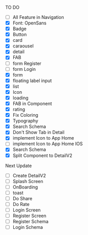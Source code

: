 TO DO

- [ ] All Feature in Navigation
- [x] Font: OpenSans
- [x] Badge
- [x] Button
- [x] card
- [x] caraousel
- [x] detail
- [x] FAB
- [ ] form Register
- [ ] form Login
- [x] form
- [x] floating label input
- [x] list
- [x] Icon
- [x] loading
- [x] FAB in Component
- [x] rating
- [x] Fix Coloring
- [x] Typography
- [x] Search Schema
- [x] Don't Show Tab in Detail
- [x] implement Icon to App Home
- [ ] implement Icon to App Home IOS
- [x] Search Schema
- [x] Split Component to DetailV2

Next Update
- [ ] Create DetailV2
- [ ] Splash Screen
- [ ] OnBoarding
- [ ] toast
- [ ] Do Share
- [ ] Do Rate
- [ ] Login Screen
- [ ] Register Screen
- [ ] Register Schema
- [ ] Login Schema

